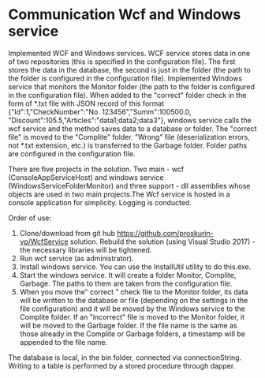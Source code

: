# Communication Wcf and Windows service

Implemented WCF and Windows services. WCF service stores data in one of two repositories (this is specified in the configuration file). 
The first stores the data in the database, the second is just in the folder (the path to the folder is configured in the configuration file). 
Implemented Windows service that monitors the Monitor folder (the path to the folder is configured in the configuration file). When added 
to the "correct" folder check in the form of *.txt file with JSON record of this format {"Id":1,"CheckNumber":"No. 123456","Summ":100500.0,
"Discount":105.5,"Articles":"data1;data2;data3"}, windows service calls the wcf service and the method 
saves data to a database or folder. The "correct file" is moved to the "Complite" folder. "Wrong" file (deserialization errors, not *.txt 
extension, etc.) is transferred to the Garbage folder. Folder paths are configured in the configuration file.

There are five projects in the solution. Two main - wcf (ConsoleAppServiceHost) and windows service (WindowsServiceFolderMonitor) and three 
support - dll assemblies whose objects are used in two main projects.The Wcf service is hosted in a console application for simplicity. 
Logging is conducted. 

Order of use:
1. Clone/download from git hub https://github.com/proskurin-vp/WcfService solution. Rebuild the solution (using Visual Studio 2017) - 
the necessary libraries will be tightened.
2. Run wcf service (as administrator).
3. Install windows service. You can use the InstallUtil utility to do this.exe.
4. Start the windows service. It will create a folder Monitor, Complite, Garbage. The paths to them are taken from the configuration file.
5. When you move the" correct " check file to the Monitor folder, its data will be written to the database or file (depending on the settings 
in the file configuration) and it will be moved by the Windows service to the Complite folder. If an "incorrect" file is moved to the 
Monitor folder, it will be moved to the Garbage folder. If the file name is the same as those already in the Complite or Garbage folders, 
a timestamp will be appended to the file name. 

The database is local, in the bin folder, connected via connectionString. Writing to a table is performed by a stored procedure through dapper.
